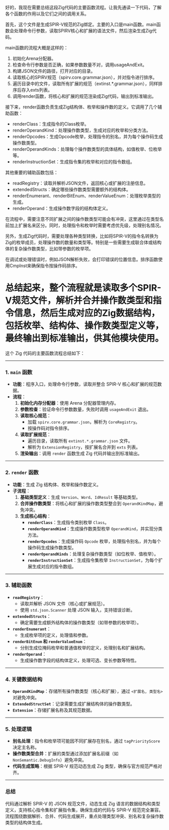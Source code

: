 好的，我现在需要总结这段Zig代码的主要函数流程。让我先通读一下代码，了解各个函数的作用以及它们之间的调用关系。

首先，这个文件是生成SPIR-V规范的Zig绑定。主要的入口是main函数。main函数会处理命令行参数，读取SPIRV核心和扩展的语法文件，然后渲染生成Zig代码。

main函数的流程大概是这样的：
1. 初始化Arena分配器。
2. 检查命令行参数是否正确，如果参数数量不对，调用usageAndExit。
3. 构建JSON文件的路径，打开对应的目录。
4. 读取核心的SPIRV规范（spirv.core.grammar.json），并对指令进行排序。
5. 遍历目录中的文件，读取所有扩展的规范（extinst.*.grammar.json），同样排序后存入exts列表。
6. 调用render函数，将核心和扩展的规范渲染成Zig代码，输出到标准输出。

接下来，render函数负责生成Zig结构体、枚举和操作数的定义。它调用了几个辅助函数：
- renderClass：生成指令的Class枚举。
- renderOperandKind：处理操作数类型，生成对应的枚举和分类方法。
- renderOpcodes：生成Opcode枚举，处理指令的别名，并为每个操作码生成操作数类型。
- renderOperandKinds：处理每个操作数类型的具体结构，如值枚举、位枚举等。
- renderInstructionSet：生成指令集的枚举和对应的指令数组。

其他重要的辅助函数包括：
- readRegistry：读取并解析JSON文件，返回核心或扩展的注册信息。
- extendedStructs：确定哪些操作数类型需要额外的结构体。
- renderEnumerant、renderBitEnum、renderValueEnum：处理枚举类型的生成。
- renderOperand：生成操作数字段的结构体定义。

在流程中，需要注意不同扩展之间的操作数类型可能会有冲突，这里通过在类型名前加上扩展名来区分。同时，处理指令和枚举时需要考虑优先级，处理别名情况。

另外，生成Zig代码时，需要处理各种类型转换，比如将SPIR-V的指令名转换为Zig的枚举成员，处理操作数的数量和类型等。特别是一些需要生成联合体或结构体的复杂操作数类型，比如带参数的枚举项。

在调试或处理错误时，例如JSON解析失败，会打印错误的位置信息。排序函数使用CmpInst来确保指令按操作码排序。

总结起来，整个流程就是读取多个SPIR-V规范文件，解析并合并操作数类型和指令信息，然后生成对应的Zig数据结构，包括枚举、结构体、操作数类型定义等，最终输出到标准输出，供其他模块使用。
================================================
这个 Zig 代码的主要函数流程总结如下：

---

### **1. `main` 函数**
- **功能**：程序入口，处理命令行参数，读取并整合 SPIR-V 核心和扩展的规范数据。
- **流程**：
  1. **初始化内存分配器**：使用 Arena 分配器管理内存。
  2. **参数检查**：验证命令行参数数量，失败时调用 `usageAndExit` 退出。
  3. **读取核心规范**：
     - 加载 `spirv.core.grammar.json`，解析为 `CoreRegistry`。
     - 按操作码对指令排序。
  4. **读取扩展规范**：
     - 遍历目录，读取所有 `extinst.*.grammar.json` 文件。
     - 解析为 `ExtensionRegistry`，按扩展名合并到 `exts` 列表。
  5. **渲染输出**：调用 `render` 函数生成 Zig 代码并输出到标准输出。

---

### **2. `render` 函数**
- **功能**：生成 Zig 结构体、枚举和操作数定义。
- **子流程**：
  1. **基础类型定义**：生成 `Version`、`Word`、`IdResult` 等基础类型。
  2. **合并操作数类型**：将核心和扩展的操作数类型整合到 `OperandKindMap`，避免冲突。
  3. **生成核心结构**：
     - **`renderClass`**：生成指令类别枚举 `Class`。
     - **`renderOperandKind`**：生成操作数类型枚举 `OperandKind`，并实现分类方法。
     - **`renderOpcodes`**：生成操作码 `Opcode` 枚举，处理指令别名，并为每个操作码生成操作数类型。
     - **`renderOperandKinds`**：处理复杂操作数类型（如位枚举、值枚举）。
     - **`renderInstructionSet`**：生成指令集枚举 `InstructionSet`，为每个扩展生成对应的指令数组。

---

### **3. 辅助函数**
- **`readRegistry`**：
  - 读取并解析 JSON 文件（核心或扩展规范）。
  - 使用 `std.json.Scanner` 处理 JSON 输入，支持错误诊断。
- **`extendedStructs`**：
  - 确定需要生成额外结构体的操作数类型（如带参数的枚举项）。
- **`renderEnumerant`**：
  - 生成枚举项的定义，处理值和参数。
- **`renderBitEnum` 和 `renderValueEnum`**：
  - 分别生成位掩码枚举和普通值枚举的定义，处理别名和扩展结构。
- **`renderOperand`**：
  - 生成操作数字段的结构体定义，处理可选、变长参数等特性。

---

### **4. 关键数据结构**
- **`OperandKindMap`**：存储所有操作数类型（核心和扩展），通过 `<扩展名, 类型名>` 对避免冲突。
- **`ExtendedStructSet`**：记录需要生成扩展结构体的操作数类型。
- **`Extension`**：存储扩展名称及其规范数据。

---

### **5. 处理逻辑**
- **别名处理**：指令和枚举项可能因不同扩展存在别名，通过 `tagPriorityScore` 决定主名称。
- **操作数类型合并**：扩展的类型通过添加扩展名前缀（如 `NonSemantic.DebugInfo`）避免冲突。
- **代码生成策略**：根据 SPIR-V 规范动态生成 Zig 类型，确保与官方规范严格对齐。

---

### **总结**
代码通过解析 SPIR-V 的 JSON 规范文件，动态生成 Zig 语言的数据结构和类型定义，支持核心指令集和扩展指令集，确保生成的代码与 SPIR-V 规范完全兼容。流程围绕数据解析、合并、代码生成展开，重点处理类型冲突、别名和复杂操作数类型的结构体生成。